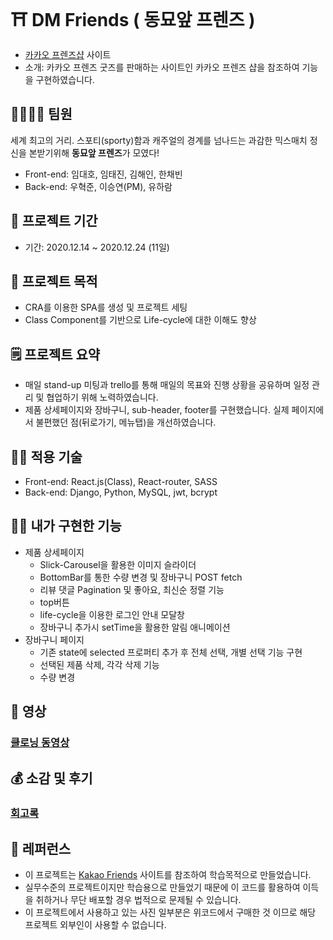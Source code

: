 # ⛩ DM Friends ( 동묘앞 프렌즈 )

- [카카오 프렌즈샵](https://store.kakaofriends.com/kr/index) 사이트
- 소개: 카카오 프렌즈 굿즈를 판매하는 사이트인 카카오 프렌즈 샵을 참조하여 기능을 구현하였습니다.

## 👨‍👩‍👧‍👦 팀원

세계 최고의 거리. 스포티(sporty)함과 캐주얼의 경계를 넘나드는 과감한 믹스매치 정신을 본받기위해 **동묘앞 프렌즈**가 모였다!

- Front-end: 임대호, 임태진, 김해인, 한채빈
- Back-end: 우혁준, 이승연(PM), 유하람

## 📅 프로젝트 기간

- 기간: 2020.12.14 ~ 2020.12.24 (11일)

## 📌 프로젝트 목적

- CRA를 이용한 SPA를 생성 및 프로젝트 세팅
- Class Component를 기반으로 Life-cycle에 대한 이해도 향상

## 🗒 프로젝트 요약

- 매일 stand-up 미팅과 trello를 통해 매일의 목표와 진행 상황을 공유하며 일정 관리 및 협업하기 위해 노력하였습니다.
- 제품 상세페이지와 장바구니, sub-header, footer를 구현했습니다. 실제 페이지에서 불편했던 점(뒤로가기, 메뉴탭)을 개선하였습니다.

## 🧑‍💻 적용 기술

- Front-end: React.js(Class), React-router, SASS
- Back-end: Django, Python, MySQL, jwt, bcrypt

## 💁‍♀️ 내가 구현한 기능

- 제품 상세페이지
  - Slick-Carousel을 활용한 이미지 슬라이더
  - BottomBar를 통한 수량 변경 및 장바구니 POST fetch
  - 리뷰 댓글 Pagination 및 좋아요, 최신순 정렬 기능
  - top버튼
  - life-cycle을 이용한 로그인 안내 모달창
  - 장바구니 추가시 setTime을 활용한 알림 애니메이션
- 장바구니 페이지
  - 기존 state에 selected 프로퍼티 추가 후 전체 선택, 개별 선택 기능 구현
  - 선택된 제품 삭제, 각각 삭제 기능
  - 수량 변경

## 🎥 영상

### [클로닝 동영상](https://youtu.be/r2SD8_ePyOI)

## 💰 소감 및 후기

### [회고록](https://velog.io/@ingdaeho/first-project)

## 💎 레퍼런스

- 이 프로젝트는 [Kakao Friends](https://store.kakaofriends.com/kr/index) 사이트를 참조하여 학습목적으로 만들었습니다.
- 실무수준의 프로젝트이지만 학습용으로 만들었기 때문에 이 코드를 활용하여 이득을 취하거나 무단 배포할 경우 법적으로 문제될 수 있습니다.
- 이 프로젝트에서 사용하고 있는 사진 일부분은 위코드에서 구매한 것 이므로 해당 프로젝트 외부인이 사용할 수 없습니다.
